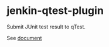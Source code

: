 # jenkin-qtest-plugin
Submit JUnit test result to qTest.

See [document](https://wiki.jenkins-ci.org/display/JENKINS/qTest+for+Jenkins+by+QASymphony)
